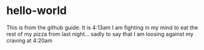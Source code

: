 # hello-world
This is from the github guide. It is 4:13am
I am fighting in my mind to eat the rest of my pizza from last night... sadly to say that I am loosing against my craving at 4:20am
